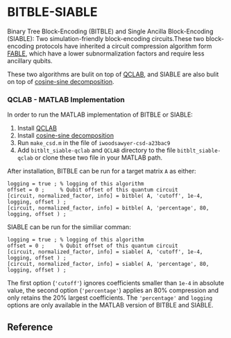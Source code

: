 # BITBLE-SIABLE
Binary Tree Block-Encoding (BITBLE) and Single Ancilla Block-Encoding (SIABLE): Two simulation-friendly block-encoding circuits.These two block-encoding protocols have inherited a circuit compression algorithm form [FABLE](https://github.com/QuantumComputingLab/fable), which have a lower subnormalization factors and require less ancillary qubits.

These two algorithms are bulit on top of [QCLAB](https://github.com/QuantumComputingLab/qclab), and SIABLE are also bulit on top of [cosine-sine decomposition](https://www.mathworks.com/matlabcentral/fileexchange/50402-cosine-sine-decomposition).


### QCLAB - MATLAB Implementation ###

In order to run the MATLAB implementation of BITBLE or SIABLE:

1. Install [QCLAB](https://github.com/QuantumComputingLab/qclab)
2. Install [cosine-sine decomposition](https://www.mathworks.com/matlabcentral/fileexchange/50402-cosine-sine-decomposition)
3. Run `make_csd.m` in the file of `iwoodsawyer-csd-a23bac9`
4. Add `bitblt_siable-qclab` and `QCLAB` directory to the file `bitblt_siable-qclab` or clone these two file in your MATLAB path.

After installation, BITBLE can be run for a target matrix `A` as either:

 ```
logging = true ; % logging of this algorithm
offset = 0 ;     % Qubit offset of this quantum circuit
[circuit, normalized_factor, info] = bitble( A, 'cutoff', 1e-4, logging, offset ) ;
[circuit, normalized_factor, info] = bitble( A, 'percentage', 80, logging, offset ) ;
```

SIABLE can be run for the similiar comman: 

 ```
logging = true ; % logging of this algorithm
offset = 0 ;     % Qubit offset of this quantum circuit
[circuit, normalized_factor, info] = siable( A, 'cutoff', 1e-4, logging, offset ) ;
[circuit, normalized_factor, info] = siable( A, 'percentage', 80, logging, offset ) ;
```
    
The first option (`'cutoff'`) ignores coefficients smaller than `1e-4` in absolute value, the second option
(`'percentage'`) applies an 80% compression and only retains the 20% largest coefficients. The `'percentage'` and `logging` options are only available in the MATLAB version of BITBLE and SIABLE.

## Reference
